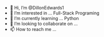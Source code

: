 - 👋 Hi, I’m @DillonEdwards1
- 👀 I’m interested in ... Full-Stack Programing
- 🌱 I’m currently learning ... Python
- 💞️ I’m looking to collaborate on ...
- 📫 How to reach me ...

<!---
DillonEdwards1/DillonEdwards1 is a ✨ special ✨ repository because its `README.md` (this file) appears on your GitHub profile.
You can click the Preview link to take a look at your changes.
--->
